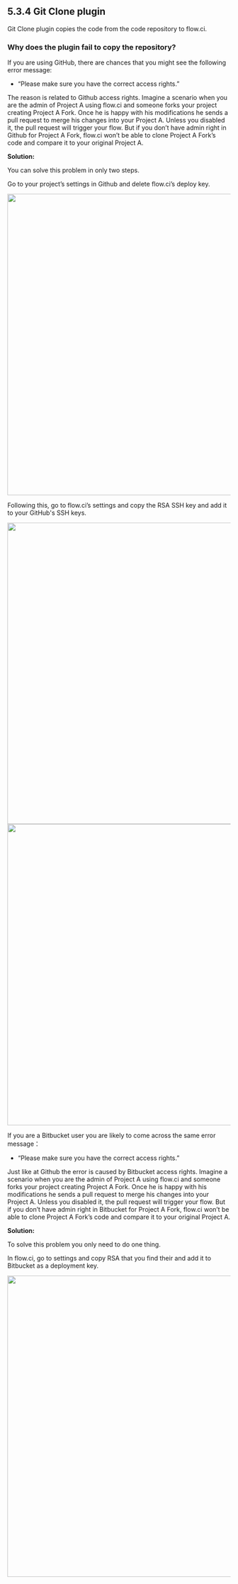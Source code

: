 ## 5.3.4 Git Clone plugin

Git Clone plugin copies the code from the code repository to flow.ci. 

### Why does the plugin fail to copy the repository?

If you are using GitHub, there are chances that you might see the following error message: 

- “Please make sure you have the correct access rights.”

The reason is related to Github access rights. Imagine a scenario when you are the admin of Project A using flow.ci and someone forks your project creating Project A Fork. Once he is happy with his modifications he sends a pull request to merge his changes into your Project A. Unless you disabled it, the pull request will trigger your flow. But if you don’t have admin right in Github for Project A Fork, flow.ci won’t be able to clone Project A Fork’s code and compare it to your original Project A. 

<b>Solution:</b>

You can solve this problem in only two steps. 

Go to your project’s settings in Github and delete flow.ci’s deploy key. 	

<img src="https://dn-shimo-image.qbox.me/937smzSjLLw5fW8G.png!thumbnail" width=680>

Following this, go to flow.ci’s settings and copy the RSA SSH key and add it to your GitHub's SSH keys.

<img src="https://dn-shimo-image.qbox.me/tzglTHXUri8i9vxP.png!thumbnail" width=680>

<img src="https://dn-shimo-image.qbox.me/JYKS2wl0uCkCsoBJ.png!thumbnail" width=680>

If you are a Bitbucket user you are likely to come across the same error message：

- “Please make sure you have the correct access rights.”

Just like at Github the error is caused by Bitbucket access rights. Imagine a scenario when you are the admin of Project A using flow.ci and someone forks your project creating Project A Fork. Once he is happy with his modifications he sends a pull request to merge his changes into your Project A. Unless you disabled it, the pull request will trigger your flow. But if you don’t have admin right in Bitbucket for Project A Fork, flow.ci won’t be able to clone Project A Fork’s code and compare it to your original Project A. 

<b>Solution:</b>

To solve this problem you only need to do one thing. 

In flow.ci, go to settings and copy RSA that you find their and add it to Bitbucket as a deployment key.

<img src="https://dn-shimo-image.qbox.me/A0KQQmTaL5Ipcdc9.png!thumbnail" width=680>

